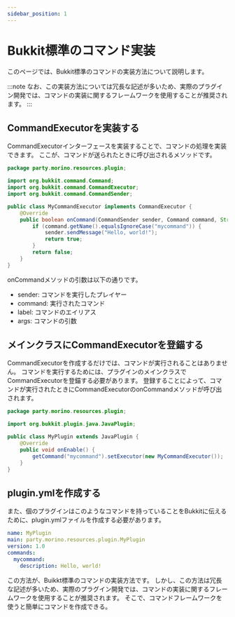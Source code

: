 ```yaml
---
sidebar_position: 1
---
```


# Bukkit標準のコマンド実装

このページでは、Bukkit標準のコマンドの実装方法について説明します。

:::note
なお、この実装方法については冗長な記述が多いため、実際のプラグイン開発では、コマンドの実装に関するフレームワークを使用することが推奨されます。
:::

## CommandExecutorを実装する

CommandExecutorインターフェースを実装することで、コマンドの処理を実装できます。
ここが、コマンドが送られたときに呼び出されるメソッドです。

```java
package party.morino.resources.plugin;

import org.bukkit.command.Command;
import org.bukkit.command.CommandExecutor;
import org.bukkit.command.CommandSender;

public class MyCommandExecutor implements CommandExecutor {
    @Override
    public boolean onCommand(CommandSender sender, Command command, String label, String[] args) {
        if (command.getName().equalsIgnoreCase("mycommand")) {
            sender.sendMessage("Hello, world!");
            return true;
        }
        return false;
    }
}
```

onCommandメソッドの引数は以下の通りです。
- sender: コマンドを実行したプレイヤー
- command: 実行されたコマンド
- label: コマンドのエイリアス
- args: コマンドの引数

## メインクラスにCommandExecutorを登錨する

CommandExecutorを作成するだけでは、コマンドが実行されることはありません。
コマンドを実行するためには、プラグインのメインクラスでCommandExecutorを登錨する必要があります。
登録することによって、コマンドが実行されたときにCommandExecutorのonCommandメソッドが呼び出されます。

```java
package party.morino.resources.plugin;

import org.bukkit.plugin.java.JavaPlugin;

public class MyPlugin extends JavaPlugin {
    @Override
    public void onEnable() {
        getCommand("mycommand").setExecutor(new MyCommandExecutor());
    }
}
```


## plugin.ymlを作成する

また、個のプラグインはこのようなコマンドを持っていることをBukkitに伝えるために、plugin.ymlファイルを作成する必要があります。

```yaml title="src/main/resources/plugin.yml"
name: MyPlugin
main: party.morino.resources.plugin.MyPlugin
version: 1.0
commands:
  mycommand:
    description: Hello, world!
```

この方法が、Buikkt標準のコマンドの実装方法です。
しかし、この方法は冗長な記述が多いため、実際のプラグイン開発では、コマンドの実装に関するフレームワークを使用することが推奨されます。
そこで、コマンドフレームワークを使うと簡単にコマンドを作成できる。
